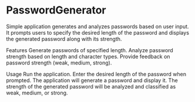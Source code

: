 # PasswordGenerator
Simple application generates and analyzes passwords based on user input. It prompts users to specify the desired length of the password and displays the generated password along with its strength.

Features
Generate passwords of specified length.
Analyze password strength based on length and character types.
Provide feedback on password strength (weak, medium, strong).

Usage
Run the application.
Enter the desired length of the password when prompted.
The application will generate a password and display it.
The strength of the generated password will be analyzed and classified as weak, medium, or strong.
